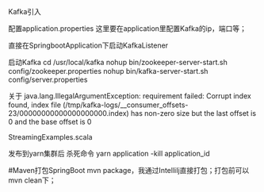 
Kafka引入



配置application.properties
这里要在application里配置Kafka的ip，端口等； 

直接在SpringbootApplication下启动KafkaListener

启动Kafka
cd /usr/local/kafka
nohup bin/zookeeper-server-start.sh config/zookeeper.properties
nohup bin/kafka-server-start.sh config/server.properties

关于
java.lang.IllegalArgumentException: requirement failed: Corrupt index found, index file (/tmp/kafka-logs/__consumer_offsets-23/00000000000000000000.index) has non-zero size but the last offset is 0 and the base offset is 0


StreamingExamples.scala

发布到yarn集群后
杀死命令
yarn application -kill application_id


#Maven打包SpringBoot
mvn package，我通过IntelliIj直接打包；打包前可以mvn clean下；
